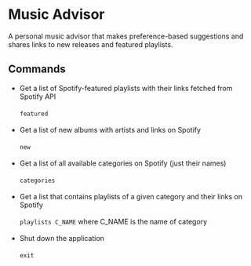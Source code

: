 # Music Advisor

A personal music advisor that makes preference-based suggestions and shares links to new releases and featured playlists.

## Commands
* Get a list of Spotify-featured playlists with their links fetched from Spotify API
\
\
```featured```
<br></br>
* Get a list of new albums with artists and links on Spotify
\
\
```new```
<br></br>
* Get a list of all available categories on Spotify (just their names)
\
\
```categories```
<br></br>
* Get a list that contains playlists of a given category and their links on Spotify
\
\
```playlists C_NAME```
   where C_NAME is the name of category
<br></br>
* Shut down the application
\
\
```exit```
